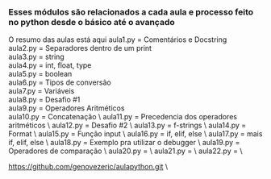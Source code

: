 ### Esses módulos são relacionados a cada aula e processo feito no python desde o básico até o avançado

O resumo das aulas está aqui
    aula1.py = Comentários e Docstring \
    aula2.py = Separadores dentro de um print \
    aula3.py = string \
    aula4.py = int, float, type \
    aula5.py = boolean \
    aula6.py = Tipos de conversão \
    aula7.py = Variáveis \
    aula8.py = Desafio #1 \
    aula9.py = Operadores Aritméticos \
    aula10.py = Concatenação \ 
    aula11.py = Precedencia dos operadores aritméticos \ 
    aula12.py = Desafio #2 \ 
    aula13.py = f-strings \ 
    aula14.py = Format \ 
    aula15.py = Função input \ 
    aula16.py = if, elif, else \ 
    aula17.py = mais if, elif, else \ 
    aula18.py = Exemplo pra utilizar o debugger \ 
    aula19.py = Operadores de comparação \ 
    aula20.py = \ 
    aula21.py = \ 
    aula22.py = \ 

https://github.com/genovezeric/aulapython.git \
